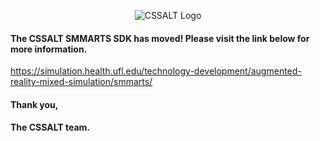 <p align = "center">
    <img src = "https://github.com/CSSALT/SMMARTS-SDK/blob/main/Documentation/Images/CSSALTLogo.jpg" alt = "CSSALT Logo">
</p>
<!-- \\anes.ahc.ufl.edu\anes$\NEWSHARE\CSSALT\Research\Projects_and_Proposals\Projects\Open_Projects\SDK -->

#### The CSSALT SMMARTS SDK has moved! Please visit the link below for more information.

https://simulation.health.ufl.edu/technology-development/augmented-reality-mixed-simulation/smmarts/

#### Thank you,
#### The CSSALT team.
